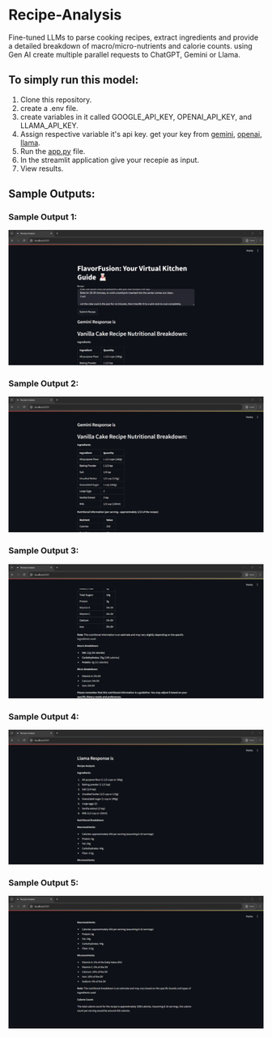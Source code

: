 # Recipe-Analysis
 Fine-tuned LLMs to parse cooking recipes, extract ingredients and provide a detailed breakdown of macro/micro-nutrients and calorie counts. using Gen AI create multiple parallel  requests to ChatGPT, Gemini or Llama.

## To simply run this model:
1. Clone this repository.
2. create a .env file.
3. create variables in it called GOOGLE_API_KEY, OPENAI_API_KEY, and LLAMA_API_KEY.
4. Assign respective variable it's api key. get your key from [gemini](https://aistudio.google.com/app/apikey), [openai](https://platform.openai.com/api-keys), [llama](https://console.groq.com/keys).
5. Run the [app.py](https://github.com/Himanshu-Atri/Recipe-Analysis/blob/main/app.py) file.
6. In the streamlit application give your recepie as input.
7. View results.

## Sample Outputs:
### Sample Output 1:
![Sample Output 1](https://github.com/Himanshu-Atri/Recipe-Analysis/blob/main/output-1.png)
### Sample Output 2:
![Sample Output 2](https://github.com/Himanshu-Atri/Recipe-Analysis/blob/main/output-2.png)
### Sample Output 3:
![Sample Output 3](https://github.com/Himanshu-Atri/Recipe-Analysis/blob/main/output-3.png)
### Sample Output 4:
![Sample Output 4](https://github.com/Himanshu-Atri/Recipe-Analysis/blob/main/output-4.png)
### Sample Output 5:
![Sample Output 5](https://github.com/Himanshu-Atri/Recipe-Analysis/blob/main/output-5.png)
